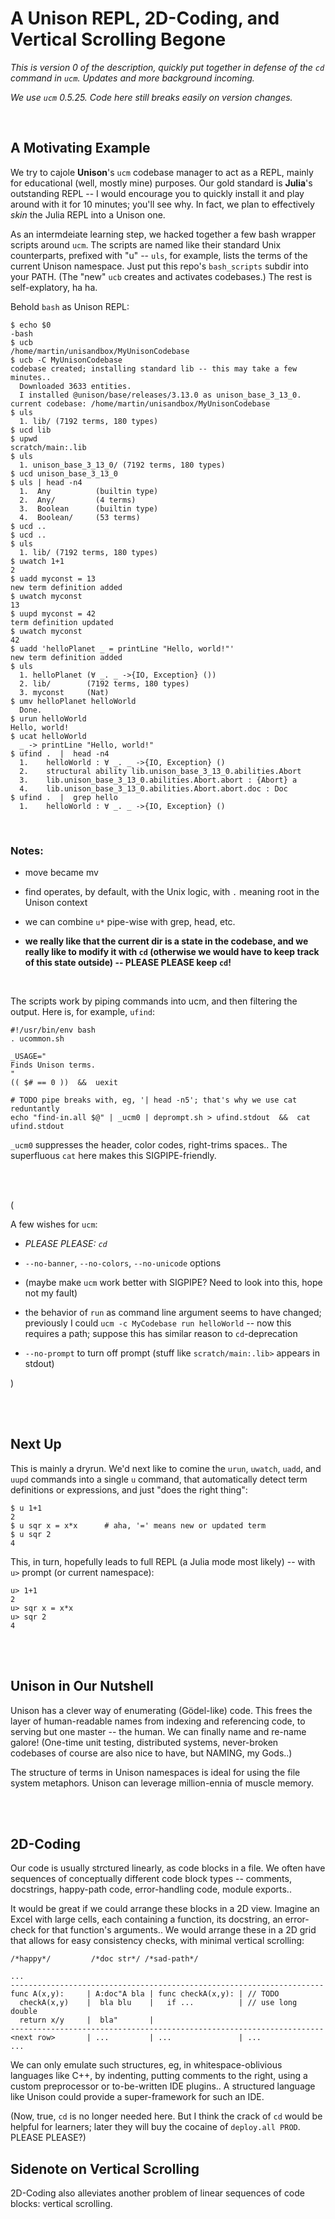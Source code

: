 # A Unison REPL, 2D-Coding, and Vertical Scrolling Begone

*This is version 0 of the description, quickly put together in defense of the `cd` command in `ucm`. Updates and more background incoming.*

*We use `ucm` 0.5.25. Code here still breaks easily on version changes.*

<br>

## A Motivating Example

We try to cajole **Unison**'s `ucm` codebase manager to act as a REPL, mainly for educational (well, mostly mine) purposes. Our gold standard is **Julia**'s outstanding REPL -- I would encourage you to quickly install it and play around with it for 10 minutes; you'll see why. In fact, we plan to effectively *skin* the Julia REPL into a Unison one.

As an intermdeiate learning step, we hacked together a few bash wrapper scripts around `ucm`. The scripts are named like their standard Unix counterparts, prefixed with "u" -- `uls`, for example, lists the terms of the current Unison namespace. Just put this repo's `bash_scripts` subdir into your PATH. (The "new" `ucb` creates and activates codebases.) The rest is self-explatory, ha ha.

Behold `bash` as Unison REPL:

```
$ echo $0
-bash
$ ucb
/home/martin/unisandbox/MyUnisonCodebase
$ ucb -C MyUnisonCodebase
codebase created; installing standard lib -- this may take a few minutes..
  Downloaded 3633 entities.
  I installed @unison/base/releases/3.13.0 as unison_base_3_13_0.
current codebase: /home/martin/unisandbox/MyUnisonCodebase
$ uls
  1. lib/ (7192 terms, 180 types)
$ ucd lib
$ upwd
scratch/main:.lib
$ uls
  1. unison_base_3_13_0/ (7192 terms, 180 types)
$ ucd unison_base_3_13_0
$ uls | head -n4
  1.  Any          (builtin type)
  2.  Any/         (4 terms)
  3.  Boolean      (builtin type)
  4.  Boolean/     (53 terms)
$ ucd ..
$ ucd ..
$ uls
  1. lib/ (7192 terms, 180 types)
$ uwatch 1+1
2
$ uadd myconst = 13
new term definition added
$ uwatch myconst
13
$ uupd myconst = 42
term definition updated
$ uwatch myconst
42
$ uadd 'helloPlanet _ = printLine "Hello, world!"'
new term definition added
$ uls
  1. helloPlanet (∀ _. _ ->{IO, Exception} ())
  2. lib/        (7192 terms, 180 types)
  3. myconst     (Nat)
$ umv helloPlanet helloWorld
  Done.
$ urun helloWorld
Hello, world!
$ ucat helloWorld
  _ -> printLine "Hello, world!"
$ ufind .  |  head -n4
  1.    helloWorld : ∀ _. _ ->{IO, Exception} ()
  2.    structural ability lib.unison_base_3_13_0.abilities.Abort
  3.    lib.unison_base_3_13_0.abilities.Abort.abort : {Abort} a
  4.    lib.unison_base_3_13_0.abilities.Abort.abort.doc : Doc
$ ufind .  |  grep hello
  1.    helloWorld : ∀ _. _ ->{IO, Exception} ()
```

<br>

### Notes:

* move became mv

* find operates, by default, with the Unix logic, with `.` meaning root in the Unison context

* we can combine `u*` pipe-wise with grep, head, etc.

* **we really like that the current dir is a state in the codebase, and we really like to modify it with `cd` (otherwise we would have to keep track of this state outside) -- PLEASE PLEASE keep `cd`!**

<br>

The scripts work by piping commands into ucm, and then filtering the output. Here is, for example, `ufind`:

```
#!/usr/bin/env bash
. ucommon.sh

_USAGE="
Finds Unison terms.
"
(( $# == 0 ))  &&  uexit

# TODO pipe breaks with, eg, '| head -n5'; that's why we use cat reduntantly
echo "find-in.all $@" | _ucm0 | deprompt.sh > ufind.stdout  &&  cat ufind.stdout
```

`_ucm0` suppresses the header, color codes, right-trims spaces.. The superfluous `cat` here makes this SIGPIPE-friendly.

<br>
<br>

(

A few wishes for `ucm`:

* *PLEASE PLEASE: `cd`*

* `--no-banner`, `--no-colors`, `--no-unicode` options

* (maybe make `ucm` work better with SIGPIPE? Need to look into this, hope not my fault)

* the behavior of `run` as command line argument seems to have changed; previously I could `ucm -c MyCodebase run helloWorld` -- now this requires a path; suppose this has similar reason to `cd`-deprecation

* `--no-prompt` to turn off prompt (stuff like `scratch/main:.lib>` appears in stdout)

)

<br>
<br>

## Next Up

This is mainly a dryrun. We'd next like to comine the `urun`, `uwatch`, `uadd`, and `uupd` commands into a single `u` command, that automatically detect term definitions or expressions, and just "does the right thing":

```
$ u 1+1
2
$ u sqr x = x*x      # aha, '=' means new or updated term
$ u sqr 2
4
```

This, in turn, hopefully leads to full REPL (a Julia mode most likely) -- with `u>` prompt (or current namespace):

```
u> 1+1
2
u> sqr x = x*x
u> sqr 2
4
```

<br>
<br>

## Unison in Our Nutshell

Unison has a clever way of enumerating (Gödel-like) code. This frees the layer of human-readable names from indexing and referencing code, to serving but one master -- the human. We can finally name and re-name galore! (One-time unit testing, distributed systems, never-broken codebases of course are also nice to have, but NAMING, my Gods..)

The structure of terms in Unison namespaces is ideal for using the file system metaphors. Unison can leverage million-ennia of muscle memory.

<br>
<br>

## 2D-Coding

Our code is usually strctured linearly, as code blocks in a file. We often have sequences of conceptually different code block types -- comments, docstrings, happy-path code, error-handling code, module exports..

It would be great if we could arrange these blocks in a 2D view. Imagine an Excel with large cells, each containing a function, its docstring, an error-check for that function's arguments.. We would arrange these in a 2D grid that allows for easy consistency checks, with minimal vertical scrolling:

```
/*happy*/         /*doc str*/ /*sad-path*/

...
----------------------------------------------------------------------
func A(x,y):     | A:doc"A bla | func checkA(x,y): | // TODO
  checkA(x,y)    |  bla blu    |   if ...          | // use long double
  return x/y     |  bla"       |
----------------------------------------------------------------------
<next row>       | ...         | ...               | ...
...
```

We can only emulate such structures, eg, in whitespace-oblivious languages like C++, by indenting, putting comments to the right, using a custom preprocessor or to-be-written IDE plugins.. A structured language like Unison could provide a super-framework for such an IDE.

(Now, true, `cd` is no longer needed here. But I think the crack of `cd` would be helpful for learners; later they will buy the cocaine of `deploy.all PROD`. PLEASE PLEASE?)


## Sidenote on Vertical Scrolling

2D-Coding also alleviates another problem of linear sequences of code blocks: vertical scrolling. 